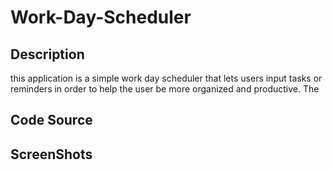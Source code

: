 # Work-Day-Scheduler
## Description
this application is a simple work day scheduler that lets users input tasks or reminders in order to help the user be more organized and productive. The 
## Code Source

## ScreenShots

